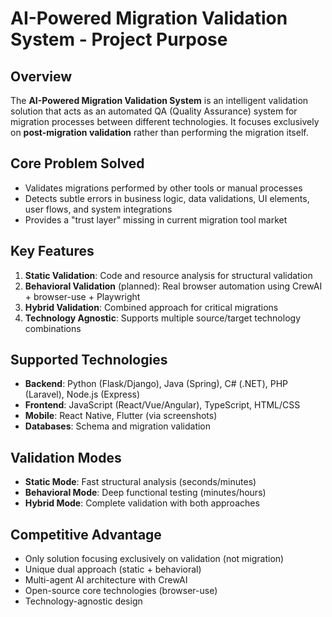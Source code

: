 # AI-Powered Migration Validation System - Project Purpose

## Overview
The **AI-Powered Migration Validation System** is an intelligent validation solution that acts as an automated QA (Quality Assurance) system for migration processes between different technologies. It focuses exclusively on **post-migration validation** rather than performing the migration itself.

## Core Problem Solved
- Validates migrations performed by other tools or manual processes
- Detects subtle errors in business logic, data validations, UI elements, user flows, and system integrations
- Provides a "trust layer" missing in current migration tool market

## Key Features
1. **Static Validation**: Code and resource analysis for structural validation
2. **Behavioral Validation** (planned): Real browser automation using CrewAI + browser-use + Playwright
3. **Hybrid Validation**: Combined approach for critical migrations
4. **Technology Agnostic**: Supports multiple source/target technology combinations

## Supported Technologies
- **Backend**: Python (Flask/Django), Java (Spring), C# (.NET), PHP (Laravel), Node.js (Express)
- **Frontend**: JavaScript (React/Vue/Angular), TypeScript, HTML/CSS
- **Mobile**: React Native, Flutter (via screenshots)
- **Databases**: Schema and migration validation

## Validation Modes
- **Static Mode**: Fast structural analysis (seconds/minutes)
- **Behavioral Mode**: Deep functional testing (minutes/hours)
- **Hybrid Mode**: Complete validation with both approaches

## Competitive Advantage
- Only solution focusing exclusively on validation (not migration)
- Unique dual approach (static + behavioral)
- Multi-agent AI architecture with CrewAI
- Open-source core technologies (browser-use)
- Technology-agnostic design